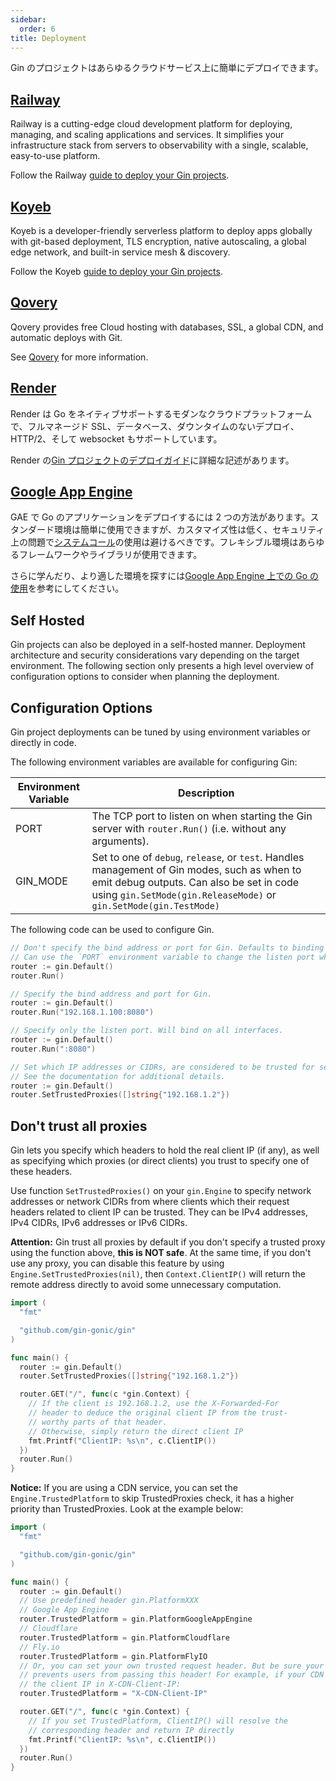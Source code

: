 ```yaml
---
sidebar:
  order: 6
title: Deployment
---
```


Gin のプロジェクトはあらゆるクラウドサービス上に簡単にデプロイできます。

## [Railway](https://www.railway.com)

Railway is a cutting-edge cloud development platform for deploying,
managing, and scaling applications and services. It simplifies your
infrastructure stack from servers to observability with a single, scalable,
easy-to-use platform.

Follow the Railway [guide to deploy your Gin
projects](https://docs.railway.com/guides/gin).

## [Koyeb](https://www.koyeb.com)

Koyeb is a developer-friendly serverless platform to deploy apps globally
with git-based deployment, TLS encryption, native autoscaling, a global edge
network, and built-in service mesh & discovery.

Follow the Koyeb [guide to deploy your Gin
projects](https://www.koyeb.com/tutorials/deploy-go-gin-on-koyeb).

## [Qovery](https://www.qovery.com)

Qovery provides free Cloud hosting with databases, SSL, a global CDN, and
automatic deploys with Git.

See [Qovery](https://hub.qovery.com/guides/getting-started/deploy-your-first-application/) for more information.

## [Render](https://render.com)

Render は Go をネイティブサポートするモダンなクラウドプラットフォームで、フルマネージド
SSL、データベース、ダウンタイムのないデプロイ、HTTP/2、そして websocket もサポートしています。

Render の[Gin
プロジェクトのデプロイガイド](https://render.com/docs/deploy-go-gin)に詳細な記述があります。

## [Google App Engine](https://cloud.google.com/appengine/)

GAE で Go のアプリケーションをデプロイするには 2
つの方法があります。スタンダード環境は簡単に使用できますが、カスタマイズ性は低く、セキュリティ上の問題で[システムコール](https://github.com/gin-gonic/gin/issues/1639)の使用は避けるべきです。フレキシブル環境はあらゆるフレームワークやライブラリが使用できます。

さらに学んだり、より適した環境を探すには[Google App Engine 上での Go
の使用](https://cloud.google.com/appengine/docs/go/)を参考にしてください。

## Self Hosted

Gin projects can also be deployed in a self-hosted manner. Deployment
architecture and security considerations vary depending on the target
environment. The following section only presents a high level overview of
configuration options to consider when planning the deployment.

## Configuration Options

Gin project deployments can be tuned by using environment variables or
directly in code.

The following environment variables are available for configuring Gin:

| Environment Variable | Description                                                                                                                                                                                                   |
| -------------------- | ------------------------------------------------------------------------------------------------------------------------------------------------------------------------------------------------------------- |
| PORT                 | The TCP port to listen on when starting the Gin server with `router.Run()` (i.e. without any arguments).                                                                                                      |
| GIN_MODE             | Set to one of `debug`, `release`, or `test`. Handles management of Gin modes, such as when to emit debug outputs. Can also be set in code using `gin.SetMode(gin.ReleaseMode)` or `gin.SetMode(gin.TestMode)` |

The following code can be used to configure Gin.

```go
// Don't specify the bind address or port for Gin. Defaults to binding on all interfaces on port 8080.
// Can use the `PORT` environment variable to change the listen port when using `Run()` without any arguments.
router := gin.Default()
router.Run()

// Specify the bind address and port for Gin.
router := gin.Default()
router.Run("192.168.1.100:8080")

// Specify only the listen port. Will bind on all interfaces.
router := gin.Default()
router.Run(":8080")

// Set which IP addresses or CIDRs, are considered to be trusted for setting headers to document real client IP addresses.
// See the documentation for additional details.
router := gin.Default()
router.SetTrustedProxies([]string{"192.168.1.2"})
```

## Don't trust all proxies

Gin lets you specify which headers to hold the real client IP (if any), as
well as specifying which proxies (or direct clients) you trust to specify
one of these headers.

Use function `SetTrustedProxies()` on your `gin.Engine` to specify network
addresses or network CIDRs from where clients which their request headers
related to client IP can be trusted. They can be IPv4 addresses, IPv4 CIDRs,
IPv6 addresses or IPv6 CIDRs.

**Attention:** Gin trust all proxies by default if you don't specify a trusted
proxy using the function above, **this is NOT safe**. At the same time, if you don't
use any proxy, you can disable this feature by using `Engine.SetTrustedProxies(nil)`,
then `Context.ClientIP()` will return the remote address directly to avoid some
unnecessary computation.

```go
import (
  "fmt"

  "github.com/gin-gonic/gin"
)

func main() {
  router := gin.Default()
  router.SetTrustedProxies([]string{"192.168.1.2"})

  router.GET("/", func(c *gin.Context) {
    // If the client is 192.168.1.2, use the X-Forwarded-For
    // header to deduce the original client IP from the trust-
    // worthy parts of that header.
    // Otherwise, simply return the direct client IP
    fmt.Printf("ClientIP: %s\n", c.ClientIP())
  })
  router.Run()
}
```

**Notice:** If you are using a CDN service, you can set the `Engine.TrustedPlatform`
to skip TrustedProxies check, it has a higher priority than TrustedProxies.
Look at the example below:

```go
import (
  "fmt"

  "github.com/gin-gonic/gin"
)

func main() {
  router := gin.Default()
  // Use predefined header gin.PlatformXXX
  // Google App Engine
  router.TrustedPlatform = gin.PlatformGoogleAppEngine
  // Cloudflare
  router.TrustedPlatform = gin.PlatformCloudflare
  // Fly.io
  router.TrustedPlatform = gin.PlatformFlyIO
  // Or, you can set your own trusted request header. But be sure your CDN
  // prevents users from passing this header! For example, if your CDN puts
  // the client IP in X-CDN-Client-IP:
  router.TrustedPlatform = "X-CDN-Client-IP"

  router.GET("/", func(c *gin.Context) {
    // If you set TrustedPlatform, ClientIP() will resolve the
    // corresponding header and return IP directly
    fmt.Printf("ClientIP: %s\n", c.ClientIP())
  })
  router.Run()
}
```
